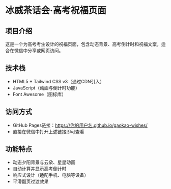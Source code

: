 # 冰威茶话会·高考祝福页面

## 项目介绍
这是一个为高考考生设计的祝福页面，包含动态背景、高考倒计时和祝福文案，适合在微信中分享或网页访问。

## 技术栈
- HTML5 + Tailwind CSS v3（通过CDN引入）
- JavaScript（动画与倒计时功能）
- Font Awesome（图标库）

## 访问方式
- GitHub Pages链接：https://你的用户名.github.io/gaokao-wishes/
- 直接在微信中打开上述链接即可查看

## 功能特点
- 动态夕阳背景与云朵、星星动画
- 自动计算并显示高考倒计时
- 响应式设计（适配手机、电脑等设备）
- 平滑翻页过渡效果
